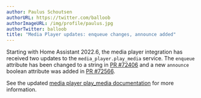 ```yaml
---
author: Paulus Schoutsen
authorURL: https://twitter.com/balloob
authorImageURL: /img/profile/paulus.jpg
authorTwitter: balloob
title: "Media Player updates: enqueue changes, announce added"
---
```


Starting with Home Assistant 2022.6, the media player integration has received two updates to the `media_player.play_media` service. The `enqueue` attribute has been changed to a string in [PR #72406](https://github.com/home-assistant/core/pull/72406) and a new `announce` boolean attribute was added in [PR #72566](https://github.com/home-assistant/core/pull/72566).

See the updated [media player play_media documentation](/docs/core/entity/media-player/#play-media) for more information.
